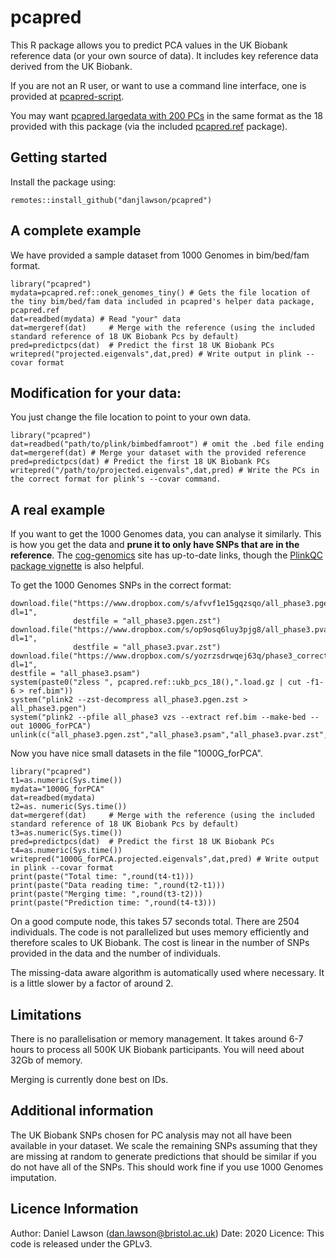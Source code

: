 # pcapred

This R package allows you to predict PCA values in the UK Biobank reference data (or your own source of data). It includes key reference data derived from the UK Biobank.

If you are not an R user, or want to use a command line interface, one is provided at [pcapred-script](https://github.com/danjlawson/pcapred-script).

You may want [pcapred.largedata with 200 PCs](https://github.com/danjlawson/pcapred.largedata) in the same format as the 18 provided with this package (via the included [pcapred.ref](https://github.com/danjlawson/pcapred.largedata) package).

## Getting started

Install the package using:

```{r}
remotes::install_github("danjlawson/pcapred")
```

## A complete example

We have provided a sample dataset from 1000 Genomes in bim/bed/fam format.

```{r}
library("pcapred")
mydata=pcapred.ref::onek_genomes_tiny() # Gets the file location of the tiny bim/bed/fam data included in pcapred's helper data package, pcapred.ref
dat=readbed(mydata) # Read "your" data
dat=mergeref(dat)     # Merge with the reference (using the included standard reference of 18 UK Biobank Pcs by default)
pred=predictpcs(dat)  # Predict the first 18 UK Biobank PCs
writepred("projected.eigenvals",dat,pred) # Write output in plink --covar format
```

## Modification for your data:

You just change the file location to point to your own data.

```{r}
library("pcapred")
dat=readbed("path/to/plink/bimbedfamroot") # omit the .bed file ending
dat=mergeref(dat) # Merge your dataset with the provided reference
pred=predictpcs(dat) # Predict the first 18 UK Biobank PCs
writepred("/path/to/projected.eigenvals",dat,pred) # Write the PCs in the correct format for plink's --covar command.
```

## A real example

If you want to get the 1000 Genomes data, you can analyse it similarly. This is how you get the data and **prune it to only have SNPs that are in the reference**. The [cog-genomics](https://www.cog-genomics.org/plink/2.0/resources#1kg_phase3) site has up-to-date links, though the  [PlinkQC package vignette](https://cran.r-project.org/web/packages/plinkQC/vignettes/Genomes1000.pdf) is also helpful.

To get the 1000 Genomes SNPs in the correct format:
```{r}
download.file("https://www.dropbox.com/s/afvvf1e15gqzsqo/all_phase3.pgen.zst?dl=1",
              destfile = "all_phase3.pgen.zst")
download.file("https://www.dropbox.com/s/op9osq6luy3pjg8/all_phase3.pvar.zst?dl=1",
              destfile = "all_phase3.pvar.zst")
download.file("https://www.dropbox.com/s/yozrzsdrwqej63q/phase3_corrected.psam?dl=1",
destfile = "all_phase3.psam")
system(paste0("zless ", pcapred.ref::ukb_pcs_18(),".load.gz | cut -f1-6 > ref.bim"))
system("plink2 --zst-decompress all_phase3.pgen.zst > all_phase3.pgen")
system("plink2 --pfile all_phase3 vzs --extract ref.bim --make-bed --out 1000G_forPCA")
unlink(c("all_phase3.pgen.zst","all_phase3.psam","all_phase3.pvar.zst","all_phase3.pgen","ref.bim"))
```

Now you have nice small datasets in the file "1000G_forPCA".

```{r}
library("pcapred")
t1=as.numeric(Sys.time())
mydata="1000G_forPCA"
dat=readbed(mydata)
t2=as. numeric(Sys.time())
dat=mergeref(dat)     # Merge with the reference (using the included standard reference of 18 UK Biobank Pcs by default)
t3=as.numeric(Sys.time())
pred=predictpcs(dat)  # Predict the first 18 UK Biobank PCs
t4=as.numeric(Sys.time())
writepred("1000G_forPCA.projected.eigenvals",dat,pred) # Write output in plink --covar format
print(paste("Total time: ",round(t4-t1)))
print(paste("Data reading time: ",round(t2-t1)))
print(paste("Merging time: ",round(t3-t2)))
print(paste("Prediction time: ",round(t4-t3)))
```

On a good compute node, this takes 57 seconds total. There are 2504 individuals. The code is not parallelized but uses memory efficiently and therefore scales to UK Biobank. The cost is linear in the number of SNPs provided in the data and the number of individuals.

The missing-data aware algorithm is automatically used where necessary. It is a little slower by a factor of around 2.

## Limitations

There is no parallelisation or memory management. It takes around 6-7 hours to process all 500K UK Biobank participants. You will need about 32Gb of memory.

Merging is currently done best on IDs.

## Additional information

The UK Biobank SNPs chosen for PC analysis may not all have been available in your dataset. We scale the remaining SNPs assuming that they are missing at random to generate predictions that should be similar if you do not have all of the SNPs. This should work fine if you use 1000 Genomes imputation.

## Licence Information

Author: Daniel Lawson (dan.lawson@bristol.ac.uk)
Date: 2020
Licence: This code is released under the GPLv3.
